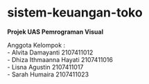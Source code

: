 # sistem-keuangan-toko

<p><b>Projek UAS Pemrograman Visual</b></p>
Anggota Kelompok : <br>
- Alvita Damayanti        2107411012 <br>
- Dhiza Ithmaanna Hayati  2107411016 <br>
- Lisna Agustin           2107411017 <br>
- Sarah Humaira           2107411023 <br>

